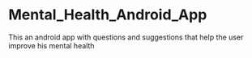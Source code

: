 # Mental_Health_Android_App
This an android app with questions and suggestions that help the user improve his mental health
